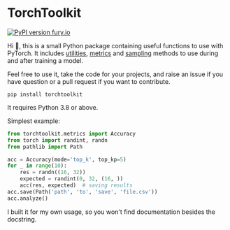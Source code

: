 # TorchToolkit

[![PyPI version fury.io](https://badge.fury.io/py/torchtoolkit.svg)](https://pypi.python.org/pypi/torchtoolkit/)

Hi 👋, this is a small Python package containing useful functions to use with PyTorch.
It includes [utilities](torchtoolkit/utils.py), [metrics](torchtoolkit/metrics.py) and [sampling](torchtoolkit/sampling.py) methods to use during and after training a model.

Feel free to use it, take the code for your projects, and raise an issue if you have question or a pull request if you want to contribute.

```shell
pip install torchtoolkit
```
It requires Python 3.8 or above.

Simplest example:

```python
from torchtoolkit.metrics import Accuracy
from torch import randint, randn
from pathlib import Path

acc = Accuracy(mode='top_k', top_kp=5)
for _ in range(10):
    res = randn((16, 32))
    expected = randint(0, 32, (16, ))
    acc(res, expected)  # saving results
acc.save(Path('path', 'to', 'save', 'file.csv'))
acc.analyze()
```

I built it for my own usage, so you won't find documentation besides the docstring.
